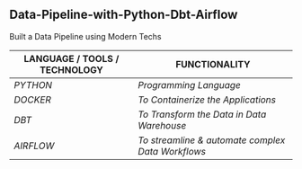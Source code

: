 
## Data-Pipeline-with-Python-Dbt-Airflow
Built a Data Pipeline using Modern Techs


| LANGUAGE / TOOLS / TECHNOLOGY |                FUNCTIONALITY                       |
| ----------------------------- | -------------------------------------------------- |
|           *PYTHON*            |               _Programming Language_               |
|           *DOCKER*            |         _To Containerize the Applications_         |
|            *DBT*              |      _To Transform the Data in Data Warehouse_     |
|          *AIRFLOW*            |  _To streamline & automate complex Data Workflows_ |
